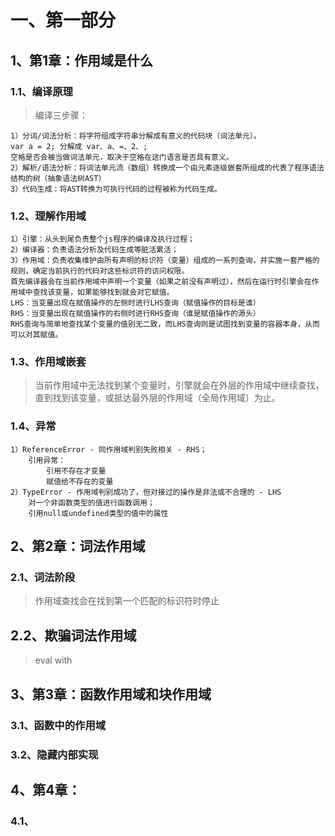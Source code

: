 # 一、第一部分
## 1、第1章：作用域是什么
### 1.1、编译原理
> 编译三步骤：

	1）分词/词法分析：将字符组成字符串分解成有意义的代码块（词法单元）。
	var a = 2; 分解成 var、a、=、2、;
	空格是否会被当做词法单元，取决于空格在这门语言是否具有意义。
	2）解析/语法分析：将词法单元流（数组）转换成一个由元素逐级嵌套所组成的代表了程序语法结构的树（抽象语法树AST）
	3）代码生成：将AST转换为可执行代码的过程被称为代码生成。
	
### 1.2、理解作用域
	1）引擎：从头到尾负责整个js程序的编译及执行过程；
	2）编译器：负责语法分析及代码生成等脏活累活；
	3）作用域：负责收集维护由所有声明的标识符（变量）组成的一系列查询，并实施一套严格的规则，确定当前执行的代码对这些标识符的访问权限。
	首先编译器会在当前作用域中声明一个变量（如果之前没有声明过），然后在运行时引擎会在作用域中查找该变量，如果能够找到就会对它赋值。
	LHS：当变量出现在赋值操作的左侧时进行LHS查询（赋值操作的目标是谁）
	RHS：当变量出现在赋值操作的右侧时进行RHS查询（谁是赋值操作的源头）
	RHS查询与简单地查找某个变量的值别无二致，而LHS查询则是试图找到变量的容器本身，从而可以对其赋值。

### 1.3、作用域嵌套
> 当前作用域中无法找到某个变量时，引擎就会在外层的作用域中继续查找，直到找到该变量，或抵达最外层的作用域（全局作用域）为止。

### 1.4、异常
	1）ReferenceError - 同作用域判别失败相关 - RHS；
		引用异常：
			引用不存在才变量
			赋值给不存在的变量
	2）TypeError - 作用域判别成功了，但对接过的操作是非法或不合理的 - LHS
		对一个非函数类型的值进行函数调用；
		引用null或undefined类型的值中的属性

## 2、第2章：词法作用域
### 2.1、词法阶段
> 作用域查找会在找到第一个匹配的标识符时停止
## 2.2、欺骗词法作用域
> eval
> with
	
## 3、第3章：函数作用域和块作用域
### 3.1、函数中的作用域
### 3.2、隐藏内部实现

## 4、第4章：
### 4.1、

